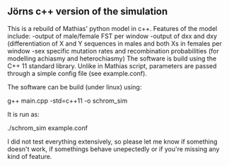 ## Jörns c++ version of the simulation 

This is a rebuild of Mathias' python model in c++. Features of the model include:
	-output of male/female FST per window
	-output of dxx and dxy (differentiation of X and Y sequences in males and both Xs in females per window
	-sex specific mutation rates and recombination probabilities (for modelling achiasmy and heterochiasmy)
The software is build using the C++ 11 standard library. Unlike in Mathias script, parameters are passed through a simple config file (see example.conf).

The software can be build (under linux) using:

g++ main.cpp -std=c++11 -o schrom_sim

It is run as:

./schrom_sim example.conf

I did not test everything extensively, so please let me know if something doesn't work, if somethings behave unepectedly or if you're missing any kind of feature.
